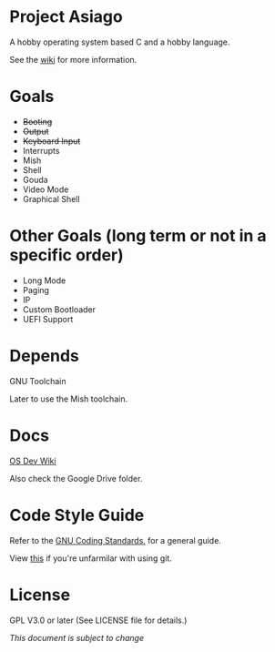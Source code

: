 # Project Asiago
A hobby operating system based C and a hobby language.

See the [wiki](http://neonorb.com/wiki/Project_Asiago) for more information.

# Goals
+ ~~Booting~~
+ ~~Output~~
+ ~~Keyboard Input~~
+ Interrupts
+ Mish
+ Shell
+ Gouda
+ Video Mode
+ Graphical Shell

# Other Goals (long term or not in a specific order)
+ Long Mode
+ Paging
+ IP
+ Custom Bootloader
+ UEFI Support

# Depends
GNU Toolchain

Later to use the Mish toolchain.

# Docs
[OS Dev Wiki](http://wiki.osdev.org/Main_Page)

Also check the Google Drive folder.

# Code Style Guide
Refer to the [GNU Coding Standards.](https://www.gnu.org/prep/standards/standards.html) for a general guide.

View [this](https://rogerdudler.github.io/git-guide/) if you're unfarmilar with using git.
  
# License
GPL V3.0 or later (See LICENSE file for details.)

*This document is subject to change*
